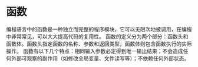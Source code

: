 # 函数
编程语言中的函数是一种独立而完整的程序模块，它可以无限次地被调用，在编程中非常常见，可以大大提高代码的复用性。
函数的定义分为两个部分：函数头和函数体。函数头指定函数的名称、参数和返回类型，函数体则包含函数执行的实际操作。
函数有以下几个特点：相同输入参数必定得到唯一输出结果；不会造成任何外部可观察的副作用（如修改全局变量、文件读写等）；不依赖任何外部状态。​
<!--stackedit_data:
eyJoaXN0b3J5IjpbMTEzMjI0MTE1Miw2NDUzNDk3NzBdfQ==
-->